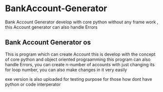 # BankAccount-Generator
Bank Account Generator develop with core python without any frame work , this Account generator can also handle Errors

## Bank Account Generator os
This is program which can create Account this is develop with the concept of core python and object oriented prograamming this program can also handle Errors, you can create n-number of accounts with just changing its for loop number, you can also make changes in it very easily 

exe version is also uploaded for testing purpose for those how dont have python or code interperator
